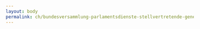 ```yaml
---
layout: body
permalink: ch/bundesversammlung-parlamentsdienste-stellvertretende-generalsekretaerin-internationale-beziehungen-und-sprachen-dienst-fuer-internationale-beziehungen/
---
```


